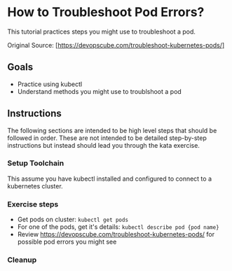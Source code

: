 # How to Troubleshoot Pod Errors?

This tutorial practices steps you might use to troubleshoot a pod.

Original Source: [https://devopscube.com/troubleshoot-kubernetes-pods/]

## Goals

- Practice using kubectl
- Understand methods you might use to troublshoot a pod

## Instructions

The following sections are intended to be high level steps that should
be followed in order.  These are not intended to be detailed step-by-step instructions but instead should lead you through the kata exercise.

### Setup Toolchain

This assume you have kubectl installed and configured to connect to a kubernetes cluster.

### Exercise steps

- Get pods on cluster: ```kubectl get pods```
- For one of the pods, get it's details: ```kubectl describe pod {pod name}```
- Review https://devopscube.com/troubleshoot-kubernetes-pods/ for possible pod errors you might see

### Cleanup
